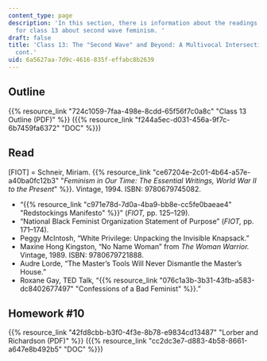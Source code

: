 ```yaml
---
content_type: page
description: 'In this section, there is information about the readings and assignments
  for class 13 about second wave feminism. '
draft: false
title: 'Class 13: The "Second Wave" and Beyond: A Multivocal Intersectional Movement,
  cont.'
uid: 6a5627aa-7d9c-4616-835f-effabc8b2639
---
```

## Outline 

{{% resource_link "724c1059-7faa-498e-8cdd-65f56f7c0a8c" "Class 13 Outline (PDF)" %}} ({{% resource_link "f244a5ec-d031-456a-9f7c-6b7459fa6372" "DOC" %}})

## Read

\[FIOT\] = Schneir, Miriam. {{% resource_link "ce67204e-2c01-4b64-a57e-a40ba0fc12b3" "*Feminism in Our Time: The Essential Writings, World War II to the Present*" %}}. Vintage, 1994. ISBN: 9780679745082.

- “{{% resource_link "c971e78d-7d0a-4ba9-bb8e-cc5fe0baeae4" "Redstockings Manifesto" %}}” (*FIOT,* pp. 125–129).
- “National Black Feminist Organization Statement of Purpose” (*FIOT,* pp. 171–174).
- Peggy McIntosh, “White Privilege: Unpacking the Invisible Knapsack.”
- Maxine Hong Kingston, “No Name Woman” from *The Woman Warrior.* Vintage, 1989. ISBN: 9780679721888.
- Audre Lorde, “The Master’s Tools Will Never Dismantle the Master’s House.”
- Roxane Gay, TED Talk, “{{% resource_link "076c1a3b-3b31-43fb-a583-dc8402677497" "Confessions of a Bad Feminist" %}}.”

## Homework #10

{{% resource_link "42fd8cbb-b3f0-4f3e-8b78-e9834cd13487" "Lorber and Richardson (PDF)" %}} ({{% resource_link "cc2dc3e7-d883-4b58-8661-a647e8b492b5" "DOC" %}})